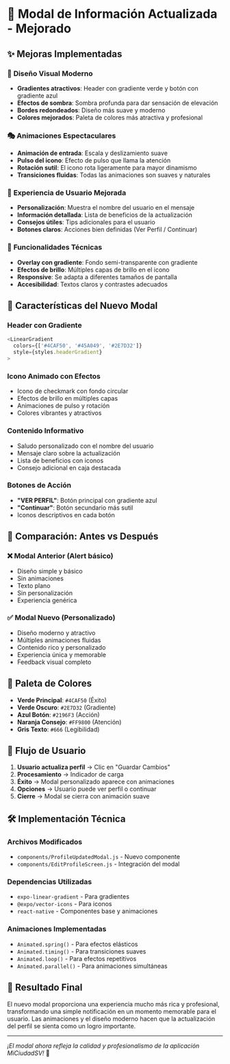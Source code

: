 # 🎉 Modal de Información Actualizada - Mejorado

## ✨ Mejoras Implementadas

### 🎨 **Diseño Visual Moderno**
- **Gradientes atractivos**: Header con gradiente verde y botón con gradiente azul
- **Efectos de sombra**: Sombra profunda para dar sensación de elevación
- **Bordes redondeados**: Diseño más suave y moderno
- **Colores mejorados**: Paleta de colores más atractiva y profesional

### 🎭 **Animaciones Espectaculares**
- **Animación de entrada**: Escala y deslizamiento suave
- **Pulso del icono**: Efecto de pulso que llama la atención
- **Rotación sutil**: El icono rota ligeramente para mayor dinamismo
- **Transiciones fluidas**: Todas las animaciones son suaves y naturales

### 🎯 **Experiencia de Usuario Mejorada**
- **Personalización**: Muestra el nombre del usuario en el mensaje
- **Información detallada**: Lista de beneficios de la actualización
- **Consejos útiles**: Tips adicionales para el usuario
- **Botones claros**: Acciones bien definidas (Ver Perfil / Continuar)

### 🔧 **Funcionalidades Técnicas**
- **Overlay con gradiente**: Fondo semi-transparente con gradiente
- **Efectos de brillo**: Múltiples capas de brillo en el icono
- **Responsive**: Se adapta a diferentes tamaños de pantalla
- **Accesibilidad**: Textos claros y contrastes adecuados

## 🚀 **Características del Nuevo Modal**

### **Header con Gradiente**
```javascript
<LinearGradient
  colors={['#4CAF50', '#45A049', '#2E7D32']}
  style={styles.headerGradient}
>
```

### **Icono Animado con Efectos**
- Icono de checkmark con fondo circular
- Efectos de brillo en múltiples capas
- Animaciones de pulso y rotación
- Colores vibrantes y atractivos

### **Contenido Informativo**
- Saludo personalizado con el nombre del usuario
- Mensaje claro sobre la actualización
- Lista de beneficios con iconos
- Consejo adicional en caja destacada

### **Botones de Acción**
- **"VER PERFIL"**: Botón principal con gradiente azul
- **"Continuar"**: Botón secundario más sutil
- Iconos descriptivos en cada botón

## 📱 **Comparación: Antes vs Después**

### **❌ Modal Anterior (Alert básico)**
- Diseño simple y básico
- Sin animaciones
- Texto plano
- Sin personalización
- Experiencia genérica

### **✅ Modal Nuevo (Personalizado)**
- Diseño moderno y atractivo
- Múltiples animaciones fluidas
- Contenido rico y personalizado
- Experiencia única y memorable
- Feedback visual completo

## 🎨 **Paleta de Colores**

- **Verde Principal**: `#4CAF50` (Éxito)
- **Verde Oscuro**: `#2E7D32` (Gradiente)
- **Azul Botón**: `#2196F3` (Acción)
- **Naranja Consejo**: `#FF9800` (Atención)
- **Gris Texto**: `#666` (Legibilidad)

## 🔄 **Flujo de Usuario**

1. **Usuario actualiza perfil** → Clic en "Guardar Cambios"
2. **Procesamiento** → Indicador de carga
3. **Éxito** → Modal personalizado aparece con animaciones
4. **Opciones** → Usuario puede ver perfil o continuar
5. **Cierre** → Modal se cierra con animación suave

## 🛠️ **Implementación Técnica**

### **Archivos Modificados**
- `components/ProfileUpdatedModal.js` - Nuevo componente
- `components/EditProfileScreen.js` - Integración del modal

### **Dependencias Utilizadas**
- `expo-linear-gradient` - Para gradientes
- `@expo/vector-icons` - Para iconos
- `react-native` - Componentes base y animaciones

### **Animaciones Implementadas**
- `Animated.spring()` - Para efectos elásticos
- `Animated.timing()` - Para transiciones suaves
- `Animated.loop()` - Para efectos repetitivos
- `Animated.parallel()` - Para animaciones simultáneas

## 🎯 **Resultado Final**

El nuevo modal proporciona una experiencia mucho más rica y profesional, transformando una simple notificación en un momento memorable para el usuario. Las animaciones y el diseño moderno hacen que la actualización del perfil se sienta como un logro importante.

---

*¡El modal ahora refleja la calidad y profesionalismo de la aplicación MiCiudadSV!* 🌟
